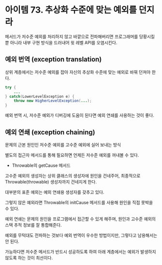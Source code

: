 # 아이템 73. 추상화 수준에 맞는 예외를 던지라

메서드가 저수준 예외를 처리하지 않고 바깥으로 전파해버리면 프로그래머를 당황시킬 뿐 아니라 내부 구현 방식을 드러내어 윗 레벨 API를 오염시킨다.

## 예외 번역 (exception translation)

상위 계층에서는 저수준 예외를 잡아 자신의 추상화 수준에 맞는 예외로 바꿔 던져야 한다.

```java
try {
	...
} catch(LowerLevelException e) {
	throw new HigherLevelException(...);
}
```

예외 번역 시, 저수준 예외가 디버깅에 도움이 된다면 예외 연쇄를 사용하는 것이 좋다.

## 예외 연쇄 (exception chaining)

문제의 근본 원인인 저수준 예외를 고수준 예외에 실어 보내는 방식

별도의 접근자 메서드를 통해 필요하면 언제든 저수준 예외를 꺼내볼 수 있다.

- Throwable의 getCause 메서드

고수준 예외의 생성자는 상위 클래스의 생성자에 원인을 건네주어, 최종적으로 Throwable(throwable) 생성자까지 건네지게 한다.

대부분의 표준 예외는 예외 연쇄용 생성자를 갖추고 있다.

그렇지 않은 예외라면 Throwable의 initCause 메서드를 사용해 원인을 직접 못박을 수 있다.

예외 연쇄는 문제의 원인을 프로그램에서 접근할 수 있게 해주며, 원인과 고수준 예외의 스택 추적 정보를 잘 통합해준다.

예외를 무턱대도 전파하는 것보다 예외 번역이 우수한 방법이지만, 그렇다고 남용해서는 안 된다.

가능하다면 저수준 메서드가 반드시 성공하도록 하여 아래 계층에서는 예외가 발생하지 않도록 하는 것이 최선이다.

